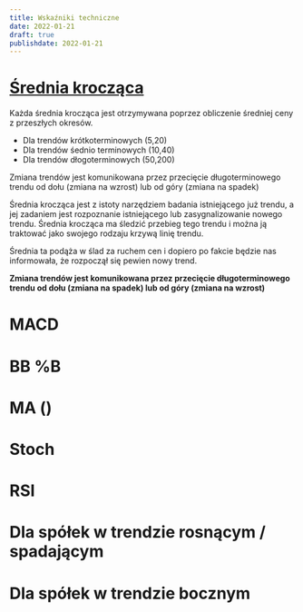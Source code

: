 ```yaml
---
title: Wskaźniki techniczne
date: 2022-01-21
draft: true
publishdate: 2022-01-21
---
```


# [Średnia krocząca](https://poznajrynek.pl/srednia-kroczaca-moving-average-w-praktyce/)

Każda średnia krocząca jest otrzymywana poprzez obliczenie średniej ceny z przeszłych okresów.
* Dla trendów krótkoterminowych (5,20)
* Dla trendów śednio terminowych (10,40)
* Dla trendów dłogoterminowych (50,200)

Zmiana trendów jest komunikowana przez przecięcie długoterminowego trendu od dołu (zmiana na wzrost) lub od góry (zmiana na spadek)

Średnia krocząca jest z istoty narzędziem badania istniejącego już trendu, a jej zadaniem jest rozpoznanie istniejącego lub zasygnalizowanie nowego trendu. Średnia krocząca ma śledzić przebieg tego trendu i można ją traktować jako swojego rodzaju krzywą linię trendu. 

Średnia ta podąża w ślad za ruchem cen i dopiero po fakcie będzie nas informowała, że rozpoczął się pewien nowy trend.

**Zmiana trendów jest komunikowana przez przecięcie długoterminowego trendu od dołu (zmiana na spadek) lub od góry (zmiana na wzrost)**

# MACD

# BB %B

# MA ()

# Stoch

# RSI

# Dla spółek w trendzie rosnącym / spadającym

# Dla spółek w trendzie bocznym 
